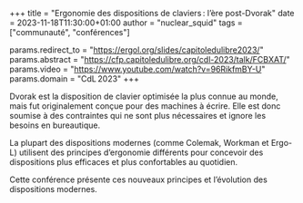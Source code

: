 +++
title  = "Ergonomie des dispositions de claviers : l’ère post-Dvorak"
date   = 2023-11-18T11:30:00+01:00
author = "nuclear_squid"
tags   = ["communauté", "conférences"]

params.redirect_to = "https://ergol.org/slides/capitoledulibre2023/"
params.abstract    = "https://cfp.capitoledulibre.org/cdl-2023/talk/FCBXAT/"
params.video       = "https://www.youtube.com/watch?v=96RikfmBY-U"
params.domain      = "CdL 2023"
+++

Dvorak est la disposition de clavier optimisée la plus connue au monde, mais fut
originalement conçue pour des machines à écrire. Elle est donc soumise à des
contraintes qui ne sont plus nécessaires et ignore les besoins en bureautique.

La plupart des dispositions modernes (comme Colemak, Workman et Ergo-L)
utilisent des principes d’ergonomie différents pour concevoir des dispositions
plus efficaces et plus confortables au quotidien.

Cette conférence présente ces nouveaux principes et l’évolution des dispositions
modernes.
